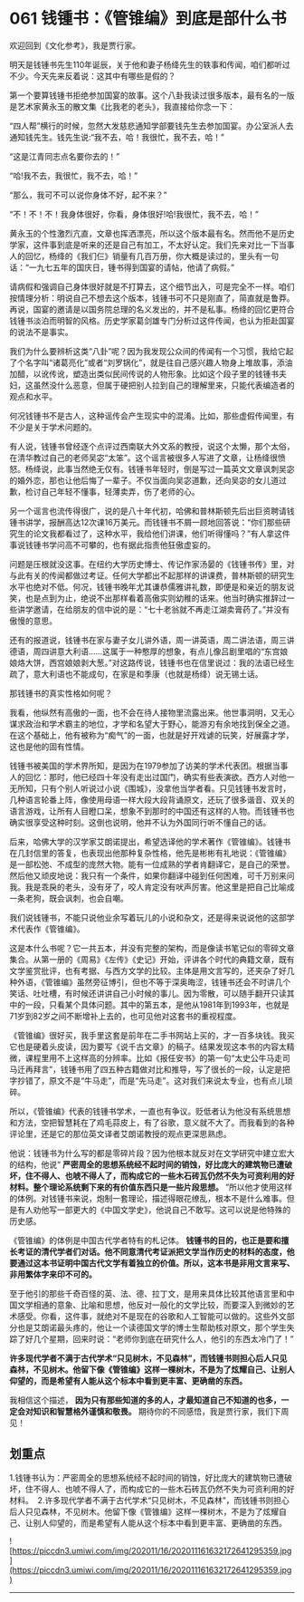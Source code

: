 # 061 钱锺书：《管锥编》到底是部什么书

欢迎回到《文化参考》，我是贾行家。

明天是钱锺书先生110年诞辰，关于他和妻子杨绛先生的轶事和传闻，咱们都听过不少。今天先来反着说：这其中有哪些是假的？

第一个要算钱锺书拒绝参加国宴的故事。这个八卦我读过很多版本，最有名的一版是艺术家黄永玉的散文集《比我老的老头》，我直接给你念一下：

“四人帮”横行的时候，忽然大发慈悲通知学部要钱先生去参加国宴。办公室派人去通知钱先生。钱先生说:“我不去，哈！我很忙，我不去，哈！”

“这是江青同志点名要你去的！”

“哈!我不去，我很忙，我不去，哈！”

“那么，我可不可以说你身体不好，起不来？”

“不！不！不！我身体很好，你看，身体很好!哈!我很忙，我不去，哈！”

黄永玉的个性激烈亢直，文章也挥洒漂亮，所以这个版本最有名。然而他不是历史学家，这件事到底是听来的还是自己有加工，不太好认定。我们先来对比一下当事人的回忆，杨绛的《我们仨》销量有几百万册，你大概是读过的，里头有一句话：“一九七五年的国庆日，锺书得到国宴的请帖，他请了病假。”

请病假和强调自己身体很好就是不打算去，这个细节出入，可是完全不一样。咱们按情理分析：明说自己不想去这个版本，钱锺书可不只是刚直了，简直就是鲁莽。再说，国宴的邀请是以国务院总理的名义发出的，并不是私事。杨绛的回忆更符合钱锺书淡泊而明智的风格。历史学家葛剑雄专门分析过这件传闻，也认为拒赴国宴的说法不是事实。

我们为什么要辨析这类“八卦”呢？因为我发现公众间的传闻有一个习惯，我给它起了个名字叫“诸葛亮化”或者“刘罗锅化”，就是往自己感兴趣人物身上堆故事，添油加醋，以讹传讹，塑造出类似民间传说的人物形象。比如这个段子里的钱锺书夫妇，这虽然没什么恶意，但属于硬把别人拉到自己的理解里来，只能代表编造者的观点和水平。

何况钱锺书不是古人，这种谣传会产生现实中的混淆。比如，那些虚假传闻里，有不少是关于学术问题的。

有人说，钱锺书曾经逐个点评过西南联大外文系的教授，说这个太懒，那个太俗，在清华教过自己的老师吴宓“太笨”。这个谣言被很多人写进了文章，让杨绛很愤怒。杨绛说，此事当然绝无仅有。钱锺书年轻时，倒是写过一篇英文文章讽刺吴宓的婚外恋，那也让他后悔了一辈子。不仅当面向吴宓道歉，还向吴宓的女儿道过歉，检讨自己年轻不懂事，轻薄卖弄，伤了老师的心。

另一个谣言也流传得很广，说的是八十年代初，哈佛和普林斯顿先后出巨资聘请钱锺书讲学，报酬高达12次课16万美元。而钱锺书不屑一顾地回答说：“你们那些研究生的论文我都看过了，这种水平，我给他们讲课，他们听得懂吗？”有人拿这件事说钱锺书学问高不可攀的，也有据此指责他狂傲虚妄的。

问题是压根就没这事。在纽约大学历史博士、传记作家汤晏的《钱锺书传》里，对与此有关的传闻都做过考证。任何大学都出不起那样的讲课费，普林斯顿的研究生水平也绝对不低。何况，钱锺书晚年尤其谦恭儒雅讲礼数，即便是和亲近的朋友说笑，也是点到为止，绝说不出那样看着高傲实则幼稚的话来。他当时确实推辞过一些讲学邀请，在给朋友的信中说的是：“七十老翁就不再走江湖卖膏药了。”并没有傲慢的意思。

还有的报道说，钱锺书在家与妻子女儿讲外语，周一讲英语，周二讲法语，周三讲德语，周四讲意大利语……这属于一种憨厚的想象，有点儿像吕剧里唱的“东宫娘娘烙大饼，西宫娘娘剥大葱。”对这路传说，钱锺书也在信里说过：我的法语已经生疏了，意大利语也不能成句，在家是和季康（也就是杨绛）说无锡土话。

那钱锺书的真实性格如何呢？

我看，他纵然有高傲的一面，也不会在待人接物里流露出来。他世事洞明，又无心谋求政治和学术霸主的地位，才学和名望大于野心，能游刃有余地找到保全之道。在这个基础上，他有被称为“痴气”的一面，也就是好开戏谑的玩笑，好展露才学，这也是他的固有性情。

钱锺书被美国的学术界所知，是因为在1979参加了访美的学术代表团。根据当事人的回忆：那时，他已经四十年没有走出过国门，确实有些表演欲。西方人对他一无所知，只有个别人听说过小说《围城》，没拿他当学者看。只见钱锺书发言时，几种语言轮番上阵，像使用母语一样大段大段背诵原文，还玩了很多谐音、双关的语言游戏，让所有人目瞪口呆，想象不到那时的中国还有这样的人物。而钱锺书也确实很享受这种时刻。这倒也说明，他并不认为外国同行听不懂自己的话。

后来，哈佛大学的汉学家艾朗诺提出，希望选译他的学术著作《管锥编》。钱锺书在几封信里的答复，也表现出他那种复杂性格，他先是彬彬有礼地说：《管锥编》是一部松弛、不成型的庞然大物。能有一位成熟的学者肯翻译它，是自己的荣誉。然后他又顽皮地说：我只有一个条件，如果你翻译中碰到任何困难，可千万别来问我。我是乖戾的老头，没有牙了，咬人肯定没有吠声厉害。他这里是把自己比喻成一条老狗，既会讽刺，也会自嘲。

我们说钱锺书，不能只说他业余写着玩儿的小说和杂文，还是得来说说他的这部学术代表作《管锥编》。

这是本什么书呢？它一共五本，并没有完整的架构，而是像读书笔记似的零碎文章集合。从第一册的《周易》《左传》《史记》开始，评讲各个时代的典籍文章，既有文学鉴赏批评，也有考据、与西方文学的比较。主体是用文言写的，还夹杂了好几种外语，《管锥编》虽然旁征博引，但也不等于深奥晦涩，钱锺书还会不时讲几个笑话、吐吐槽，有时候还讲讲自己小时候的事儿。因为零散，可以随手翻开只读其中的一段，只看某个具体问题。其中的第五本，是他从1981年到1993年，也就是71岁到82岁之间不断增补上去的，也可见他对这套书的重视程度。

《管锥编》很好买，我手里这套是前年在二手书网站上买的，才一百多块钱。我买它也是硬着头皮读，因为要写《说千古文章》的稿子。结果发现这本书的内容太精微，课程里用不上这样高的分辨率。比如《报任安书》的第一句“太史公牛马走司马迁再拜言”，钱锺书用了四五种古籍做对比和推导，写了很长的一段，认定是把字抄错了，原文不是“牛马走”，而是“先马走”。这对我们来说太专业，也有点儿琐碎。

所以，《管锥编》代表的钱锺书学术，一直也有争议。贬低者认为他没有系统思想和方法，空把智慧耗在了鸡毛蒜皮上，有了谷歌，意义就不大了。而我看到的各种评论里，还是它的那位英文译者艾朗诺教授的观点更深思熟虑。

他说：钱锺书为什么写的都是零碎片段？因为他根本就反对在文学研究中建立宏大的结构，他说“ **严密周全的思想系统经不起时间的销蚀，好比庞大的建筑物已遭破坏，住不得人、也唬不得人了，而构成它的一些木石砖瓦仍然不失为可资利用的好材料。整个理论系统剩下来的有价值东西只是一些片段思想。** ”所以他才使用这样的体例。对钱锺书来说，炮制一套理论，描述得眼花缭乱，根本不是什么难事。但是有人劝他写一部更大的《中国文学史》，他说自己不敢写。这可以说是他特殊的历史感。

《管锥编》的体例是中国古代学者特有的札记体。 **钱锺书的目的，也正是要和擅长考证的清代学者们对话。他不同意清代考证派把文学当作历史的材料的态度，他要通过这本书证明中国古代文学有着独立的价值。所以，这本书是非用文言来写、非用繁体字来印不可的。**

至于他引的那些千奇百怪的英、法、德、拉丁文，是用来具体比较其他语言里和中国文学相通的意象、比喻和思想，他反对一般化的文学比较，而要深入到微妙的艺术感受。你看，这件事，就绝对不是现在的谷歌和人工智能可以做的。这些外文部分也是艾朗诺最头疼的，他让一个读德国文学的博士生帮助核对原文，那个学生失踪了好几个星期，回来时说：“老师你到底在研究什么人，他引的东西太冷门了！”

 **许多现代学者不满于古代学术“只见树木，不见森林”，而钱锺书则担心后人只见森林，不见树木。他留下像《管锥编》这样一棵树木，不是为了炫耀自己、让别人仰望的，而是希望有人能从这个标本中看到更丰富、更确凿的东西。**

我相信这个描述， **因为只有那些知道的多的人，才最知道自己不知道的也多，一定会对知识和智慧格外谨慎和敬畏。** 期待你的不同感悟，我是贾行家，我们下周见！

## 划重点

1.钱锺书认为：严密周全的思想系统经不起时间的销蚀，好比庞大的建筑物已遭破坏，住不得人、也唬不得人了，而构成它的一些木石砖瓦仍然不失为可资利用的好材料。 
2.许多现代学者不满于古代学术“只见树木，不见森林”，而钱锺书则担心后人只见森林，不见树木。他留下像《管锥编》这样一棵树木，不是为了炫耀自己、让别人仰望的，而是希望有人能从这个标本中看到更丰富、更确凿的东西。

![https://piccdn3.umiwi.com/img/202011/16/202011161632172641295359.jpg](https://piccdn3.umiwi.com/img/202011/16/202011161632172641295359.jpg)

---
